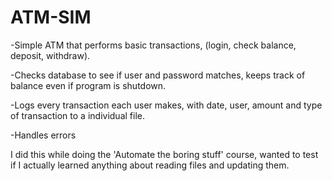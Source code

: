 # ATM-SIM

-Simple ATM that performs basic transactions, (login, check balance, deposit, withdraw).

-Checks database to see if user and password matches, keeps track of balance even if program is shutdown.

-Logs every transaction each user makes, with date, user, amount and type of transaction to a individual file.

-Handles errors

I did this while doing the 'Automate the boring stuff' course, wanted to test if I actually learned anything about reading files and updating them.
